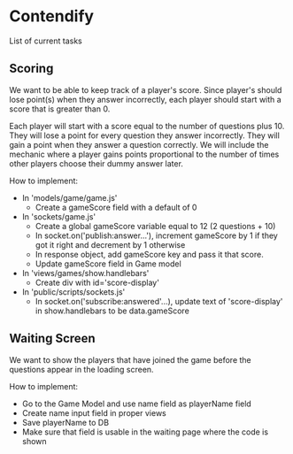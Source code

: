 # Contendify
List of current tasks

## Scoring

We want to be able to keep track of a player's score. Since player's should lose point(s) when they answer incorrectly, each player should start with a score that is greater than 0.

Each player will start with a score equal to the number of questions plus 10. They will lose a point for every question they answer incorrectly. They will gain a point when they answer a question correctly. We will include the mechanic where a player gains points proportional to the number of times other players choose their dummy answer later.

How to implement:

* In 'models/game/game.js'
    * Create a gameScore field with a default of 0
* In 'sockets/game.js'
    * Create a global gameScore variable equal to 12 (2 questions + 10)
    * In socket.on('publish:answer...'), increment gameScore by 1 if they got it right and decrement by 1 otherwise
    * In response object, add gameScore key and pass it that score.
    * Update gameScore field in Game model
* In 'views/games/show.handlebars'
    * Create div with id='score-display'
* In 'public/scripts/sockets.js'
    * In socket.on('subscribe:answered'...), update text of 'score-display' in show.handlebars to be data.gameScore


## Waiting Screen

We want to show the players that have joined the game before the questions appear in the loading screen.

How to implement:

* Go to the Game Model and use name field as playerName field
* Create name input field in proper views
* Save playerName to DB
* Make sure that field is usable in the waiting page where the code is shown
